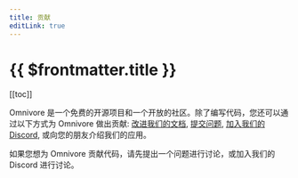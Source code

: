 ```yaml
---
title: 贡献
editLink: true
---
```


# {{ $frontmatter.title }}

[[toc]]

Omnivore 是一个免费的开源项目和一个开放的社区。除了编写代码，您还可以通过以下方式为 Omnivore 做出贡献: [改进我们的文档](https://github.com/omnivore-app/docs.omnivore), [提交问题](https://github.com/omnivore-app/omnivore/issues), [加入我们的 Discord](https://discord.gg/h2z5rppzz9), 或向您的朋友介绍我们的应用。

如果您想为 Omnivore 贡献代码，请先提出一个问题进行讨论，或加入我们的 Discord 进行讨论。
